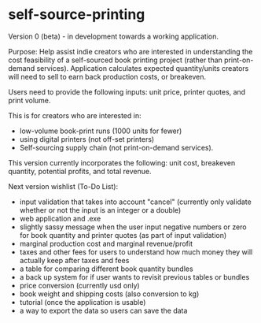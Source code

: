 # self-source-printing

Version 0 (beta) - in development towards a working application.

Purpose: Help assist indie creators who are interested in understanding the cost feasibility of a self-sourced book printing project (rather than print-on-demand services). Application calculates expected quantity/units creators will need to sell to earn back production costs, or breakeven. 

Users need to provide the following inputs: unit price, printer quotes, and print volume. 

This is for creators who are interested in: 
- low-volume book-print runs (1000 units for fewer) 
- using digital printers (not off-set printers)
- Self-sourcing supply chain (not print-on-demand services).

This version currently incorporates the following: unit cost, breakeven quantity, potential profits, and total revenue.

Next version wishlist (To-Do List): 
- input validation that takes into account "cancel" (currently only validate whether or not the input is an integer or a double) 
- web application and .exe
- slightly sassy message when the user input negative numbers or zero for book quantity and printer quotes (as part of input validation)
- marginal production cost and marginal revenue/profit
- taxes and other fees for users to understand how much money they will actually keep after taxes and fees
- a table for comparing different book quantity bundles 
- a back up system for if user wants to revisit previous tables or bundles
- price conversion (currently usd only)
- book weight and shipping costs (also conversion to kg)
- tutorial (once the application is usable)
- a way to export the data so users can save the data
